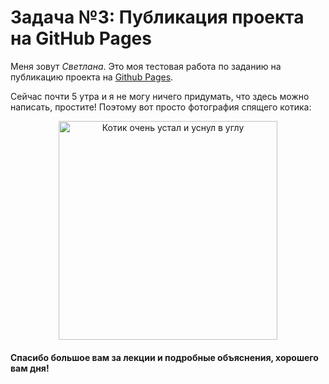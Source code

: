 # Задача №3: Публикация проекта на GitHub Pages

Меня зовут _Светлана_. Это моя тестовая работа по заданию на публикацию проекта на [Github Pages](https://github.com/Eineleine/Task-3.-Test_portfolio).

Сейчас почти 5 утра и я не могу ничего придумать, что здесь можно написать, простите! Поэтому вот просто фотография спящего котика:

<p align="center">
    <img src="https://www.ridus.ru/images/2022/7/18/1483361/in_article_webp_1d71713bba.webp" alt="Котик очень устал и уснул в углу" width="350">
</p>

#### Спасибо большое вам за лекции и подробные объяснения, хорошего вам дня!